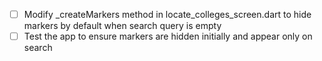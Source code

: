 - [ ] Modify _createMarkers method in locate_colleges_screen.dart to hide markers by default when search query is empty
- [ ] Test the app to ensure markers are hidden initially and appear only on search
